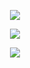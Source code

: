 <p align="center" >
    <img src="https://github-readme-stats.vercel.app/api?username=rukira&count_private=true&show_icons=true&include_all_commits=true&bg_color=00000000&text_color=7a7a7a"/>
</p>

<p align="center" >
    <img src="https://github-readme-stats.vercel.app/api/wakatime?username=RuKira&bg_color=00000000&text_color=7a7a7e&langs_count=15&layout=compact&hide=other,xml,text&custom_title=Language%20Experience%20(WakaTime)"/>
</p>

<p align="center" >
    <img src="https://github-readme-stats.vercel.app/api/top-langs/?username=rukira&layout=compact&hide=html&bg_color=00000000&text_color=7a7a7a"/>
</p>
